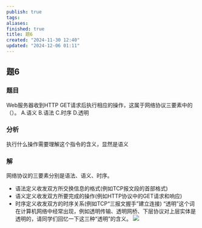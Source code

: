 ```yaml
---
publish: true
tags: 
aliases: 
finished: true
title: 题6
created: "2024-11-30 12:40"
updated: "2024-12-06 01:11"
---
```

## 题6
### 题目
Web服务器收到HTTP GET请求后执行相应的操作，这属于网络协议三要素中的（）。
A.语义
B.语法
C.时序
D.透明
### 分析
执行什么操作需要理解这个指令的含义，显然是语义
### 解
网络协议的三要素分别是语法、语义、时序。
- 语法定义收发双方所交换信息的格式(例如TCP报文段的首部格式)
- 语义定义收发双方所要完成的操作(例如HTTP协议中的GET请求和响应)
- 时序定义收发双方的时序关系(例如TCP“三报文握手”建立连接)
“透明”这个词在计算机网络中经常出现，例如透明传输、透明网桥、下层协议对上层实体是透明的，请同学们回忆一下这三种“透明”的含义。
![](https://img.hwenyi.live/202411302236730.webp)
